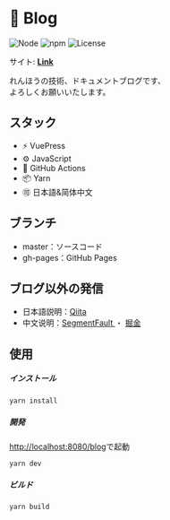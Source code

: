 # 📒 Blog

![Node](https://img.shields.io/badge/Node.js-v18.0.0-fb7185.svg?logo=&style=flat-square)  ![npm](https://img.shields.io/badge/npm-v1.0.0-84CC16.svg?style=flat-square)  ![License](https://img.shields.io/badge/License-MIT-0284C7.svg?logo=&style=flat-square)

サイト:  **[Link](https://kensoz.github.io/blog/)**

れんほうの技術、ドキュメントブログです、\
よろしくお願いいたします。



## スタック

- ⚡️ VuePress
- ⚙️ JavaScript
- 🔩 GitHub Actions
- 📦 Yarn
- 🉑 日本語&简体中文



## ブランチ

+ master：ソースコード
+ gh-pages：GitHub Pages



## ブログ以外の発信

- 日本語説明：[Qiita](https://qiita.com/kensoz)
- 中文说明：[SegmentFault ](https://segmentfault.com/u/kensoz/articles)・ [掘金](https://juejin.cn/user/1029616691882653)



## 使用

##### インストール

```bash
yarn install
```

##### 開発

[http://localhost:8080/blog](http://localhost:8080/blog)で起動

```bash
yarn dev
```

##### ビルド

```bash
yarn build
```





